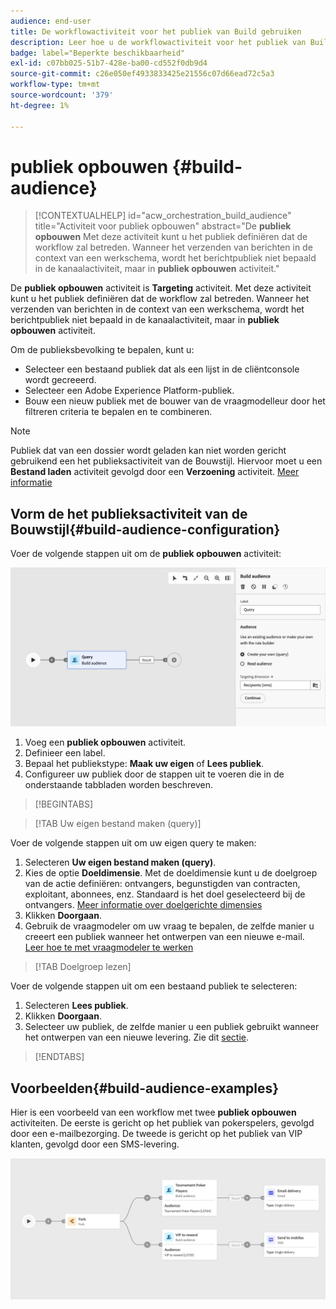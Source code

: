 ```yaml
---
audience: end-user
title: De workflowactiviteit voor het publiek van Build gebruiken
description: Leer hoe u de workflowactiviteit voor het publiek van Build gebruikt
badge: label="Beperkte beschikbaarheid"
exl-id: c07bb025-51b7-428e-ba00-cd552f0db9d4
source-git-commit: c26e050ef4933833425e21556c07d66ead72c5a3
workflow-type: tm+mt
source-wordcount: '379'
ht-degree: 1%

---
```


# publiek opbouwen {#build-audience}

>[!CONTEXTUALHELP]
>id="acw_orchestration_build_audience"
>title="Activiteit voor publiek opbouwen"
>abstract="De **publiek opbouwen** Met deze activiteit kunt u het publiek definiëren dat de workflow zal betreden. Wanneer het verzenden van berichten in de context van een werkschema, wordt het berichtpubliek niet bepaald in de kanaalactiviteit, maar in **publiek opbouwen** activiteit."

De **publiek opbouwen** activiteit is **Targeting** activiteit. Met deze activiteit kunt u het publiek definiëren dat de workflow zal betreden. Wanneer het verzenden van berichten in de context van een werkschema, wordt het berichtpubliek niet bepaald in de kanaalactiviteit, maar in **publiek opbouwen** activiteit.

Om de publieksbevolking te bepalen, kunt u:

* Selecteer een bestaand publiek dat als een lijst in de cliëntconsole wordt gecreeerd.
* Selecteer een Adobe Experience Platform-publiek.
* Bouw een nieuw publiek met de bouwer van de vraagmodelleur door het filtreren criteria te bepalen en te combineren.

>[!NOTE]
>
>Publiek dat van een dossier wordt geladen kan niet worden gericht gebruikend een het publieksactiviteit van de Bouwstijl. Hiervoor moet u een **Bestand laden** activiteit gevolgd door een **Verzoening** activiteit. [Meer informatie](../../audience/about-recipients.md)

<!--
The **Build audience** activity can be placed at the beginning of the workflow or after any other activity. Any activity can be placed after the **Build audience**.
-->

## Vorm de het publieksactiviteit van de Bouwstijl{#build-audience-configuration}

Voer de volgende stappen uit om de **publiek opbouwen** activiteit:

![](../assets/workflow-audience.png)

1. Voeg een **publiek opbouwen** activiteit.
1. Definieer een label.
1. Bepaal het publiekstype: **Maak uw eigen** of **Lees publiek**.
1. Configureer uw publiek door de stappen uit te voeren die in de onderstaande tabbladen worden beschreven.

>[!BEGINTABS]

>[!TAB Uw eigen bestand maken (query)]

Voer de volgende stappen uit om uw eigen query te maken:

1. Selecteren **Uw eigen bestand maken (query)**.
1. Kies de optie **Doeldimensie**. Met de doeldimensie kunt u de doelgroep van de actie definiëren: ontvangers, begunstigden van contracten, exploitant, abonnees, enz. Standaard is het doel geselecteerd bij de ontvangers. [Meer informatie over doelgerichte dimensies](../../audience/about-recipients.md#targeting-dimensions)
1. Klikken **Doorgaan**.
1. Gebruik de vraagmodeler om uw vraag te bepalen, de zelfde manier u creeert een publiek wanneer het ontwerpen van een nieuwe e-mail. [Leer hoe te met vraagmodeler te werken](../../audience/../query/query-modeler-overview.md)

>[!TAB Doelgroep lezen]

Voer de volgende stappen uit om een bestaand publiek te selecteren:

1. Selecteren **Lees publiek**.
1. Klikken **Doorgaan**.
1. Selecteer uw publiek, de zelfde manier u een publiek gebruikt wanneer het ontwerpen van een nieuwe levering. Zie dit [sectie](../../audience/add-audience.md).

>[!ENDTABS]

## Voorbeelden{#build-audience-examples}

Hier is een voorbeeld van een workflow met twee **publiek opbouwen** activiteiten. De eerste is gericht op het publiek van pokerspelers, gevolgd door een e-mailbezorging. De tweede is gericht op het publiek van VIP klanten, gevolgd door een SMS-levering.

![](../assets/workflow-audience-example.png)
